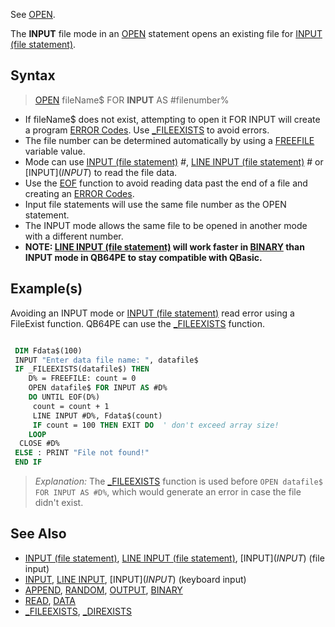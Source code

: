 See [OPEN](OPEN).

The **INPUT** file mode in an [OPEN](OPEN) statement opens an existing file for [INPUT (file statement)](INPUT-(file-statement)).

## Syntax

> [OPEN](OPEN) fileName$ FOR **INPUT** AS #filenumber%

* If fileName$ does not exist, attempting to open it FOR INPUT will create a program [ERROR Codes](ERROR-Codes). Use [_FILEEXISTS](_FILEEXISTS) to avoid errors.
* The file number can be determined automatically by using a [FREEFILE](FREEFILE) variable value.
* Mode can use [INPUT (file statement)](INPUT-(file-statement)) #, [LINE INPUT (file statement)](LINE-INPUT-(file-statement)) # or [INPUT$](INPUT$) to read the file data.
* Use the [EOF](EOF) function to avoid reading data past the end of a file and creating an [ERROR Codes](ERROR-Codes).
* Input file statements will use the same file number as the OPEN statement.
* The INPUT mode allows the same file to be opened in another mode with a different number.
* **NOTE: [LINE INPUT (file statement)](LINE-INPUT-(file-statement)) will work faster in [BINARY](BINARY) than INPUT mode in QB64PE to stay compatible with QBasic.**

## Example(s)

Avoiding an INPUT mode or [INPUT (file statement)](INPUT-(file-statement)) read error using a FileExist function. QB64PE can use the [_FILEEXISTS](_FILEEXISTS) function.

```vb

 DIM Fdata$(100)
 INPUT "Enter data file name: ", datafile$
 IF _FILEEXISTS(datafile$) THEN
    D% = FREEFILE: count = 0
    OPEN datafile$ FOR INPUT AS #D%
    DO UNTIL EOF(D%)
     count = count + 1
     LINE INPUT #D%, Fdata$(count)
     IF count = 100 THEN EXIT DO  ' don't exceed array size!
    LOOP
  CLOSE #D%
 ELSE : PRINT "File not found!"
 END IF

```

> *Explanation:* The [_FILEEXISTS](_FILEEXISTS) function is used before `OPEN datafile$ FOR INPUT AS #D%`, which would generate an error in case the file didn't exist.

## See Also

* [INPUT (file statement)](INPUT-(file-statement)), [LINE INPUT (file statement)](LINE-INPUT-(file-statement)), [INPUT$](INPUT$) (file input)
* [INPUT](INPUT), [LINE INPUT](LINE-INPUT), [INPUT$](INPUT$) (keyboard input)
* [APPEND](APPEND), [RANDOM](RANDOM), [OUTPUT](OUTPUT), [BINARY](BINARY)
* [READ](READ), [DATA](DATA)
* [_FILEEXISTS](_FILEEXISTS), [_DIREXISTS](_DIREXISTS)
